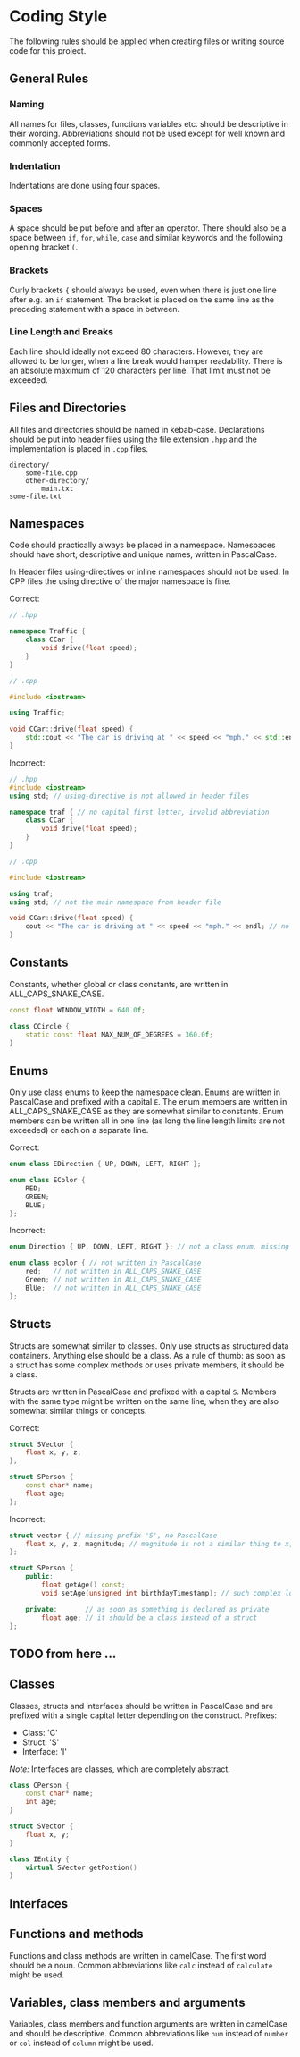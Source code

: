 # Coding Style

The following rules should be applied when creating files or writing source code for this project.

## General Rules

### Naming

All names for files, classes, functions variables etc. should be descriptive in their wording. Abbreviations should not be used except for well known and commonly accepted forms.

### Indentation

Indentations are done using four spaces.

### Spaces

A space should be put before and after an operator. There should also be a space between `if`, `for`, `while`, `case` and similar keywords and the following opening bracket `(`.

### Brackets

Curly brackets `{` should always be used, even when there is just one line after e.g. an `if` statement. The bracket is placed on the same line as the preceding statement with a space in between.

### Line Length and Breaks

Each line should ideally not exceed 80 characters. However, they are allowed to be longer, when a line break would hamper readability. There is an absolute maximum of 120 characters per line. That limit must not be exceeded.

## Files and Directories

All files and directories should be named in kebab-case. Declarations should be put into header files using the file extension `.hpp` and the implementation is placed in `.cpp` files.

```
directory/
    some-file.cpp
    other-directory/
        main.txt
some-file.txt
```

## Namespaces

Code should practically always be placed in a namespace. Namespaces should have short, descriptive and unique names, written in PascalCase.

In Header files using-directives or inline namespaces should not be used. In CPP files the using directive of the major namespace is fine.

Correct:

```cpp
// .hpp

namespace Traffic {
    class CCar {
        void drive(float speed);
    }
}

// .cpp

#include <iostream>

using Traffic;

void CCar::drive(float speed) {
    std::cout << "The car is driving at " << speed << "mph." << std::endl;
}
```

Incorrect:

```cpp
// .hpp
#include <iostream>
using std; // using-directive is not allowed in header files

namespace traf { // no capital first letter, invalid abbreviation
    class CCar {
        void drive(float speed);
    }
}

// .cpp

#include <iostream>

using traf;
using std; // not the main namespace from header file

void CCar::drive(float speed) {
    cout << "The car is driving at " << speed << "mph." << endl; // no namespacing
}
```

## Constants

Constants, whether global or class constants, are written in ALL_CAPS_SNAKE_CASE.

```cpp
const float WINDOW_WIDTH = 640.0f;

class CCircle {
    static const float MAX_NUM_OF_DEGREES = 360.0f;
}
```

## Enums

Only use class enums to keep the namespace clean. Enums are written in PascalCase and prefixed with a capital `E`. The enum members are written in ALL_CAPS_SNAKE_CASE as they are somewhat similar to constants. Enum members can be written all in one line (as long the line length limits are not exceeded) or each on a separate line.

Correct:

```cpp
enum class EDirection { UP, DOWN, LEFT, RIGHT };

enum class EColor {
    RED;
    GREEN;
    BLUE;
};
```

Incorrect:

```cpp
enum Direction { UP, DOWN, LEFT, RIGHT }; // not a class enum, missing prefix 'E'

enum class ecolor { // not written in PascalCase
    red;   // not written in ALL_CAPS_SNAKE_CASE
    Green; // not written in ALL_CAPS_SNAKE_CASE
    BlUe;  // not written in ALL_CAPS_SNAKE_CASE
};
```

## Structs

Structs are somewhat similar to classes. Only use structs as structured data containers. Anything else should be a class. As a rule of thumb: as soon as a struct has some complex methods or uses private members, it should be a class.

Structs are written in PascalCase and prefixed with a capital `S`. Members with the same type might be written on the same line, when they are also somewhat similar things or concepts.

Correct:

```cpp
struct SVector {
    float x, y, z;
};

struct SPerson {
    const char* name;
    float age;
};
```

Incorrect:

```cpp
struct vector { // missing prefix 'S', no PascalCase
    float x, y, z, magnitude; // magnitude is not a similar thing to x, y and z
};

struct SPerson {
    public:
        float getAge() const;
        void setAge(unsigned int birthdayTimestamp); // such complex logic should not be used on structs

    private:       // as soon as something is declared as private
        float age; // it should be a class instead of a struct
};
```


## TODO from here ...

## Classes

Classes, structs and interfaces should be written in PascalCase and are prefixed with a single capital letter depending on the construct. Prefixes:

- Class: 'C'
- Struct: 'S'
- Interface: 'I'

_Note:_ Interfaces are classes, which are completely abstract.

```cpp
class CPerson {
    const char* name;
    int age;
}

struct SVector {
    float x, y;
}

class IEntity {
    virtual SVector getPostion()
}
```

## Interfaces




## Functions and methods

Functions and class methods are written in camelCase. The first word should be a noun. Common abbreviations like `calc` instead of `calculate` might be used.

## Variables, class members and arguments

Variables, class members and function arguments are written in camelCase and should be descriptive. Common abbreviations like `num` instead of `number` or `col` instead of `column` might be used.
